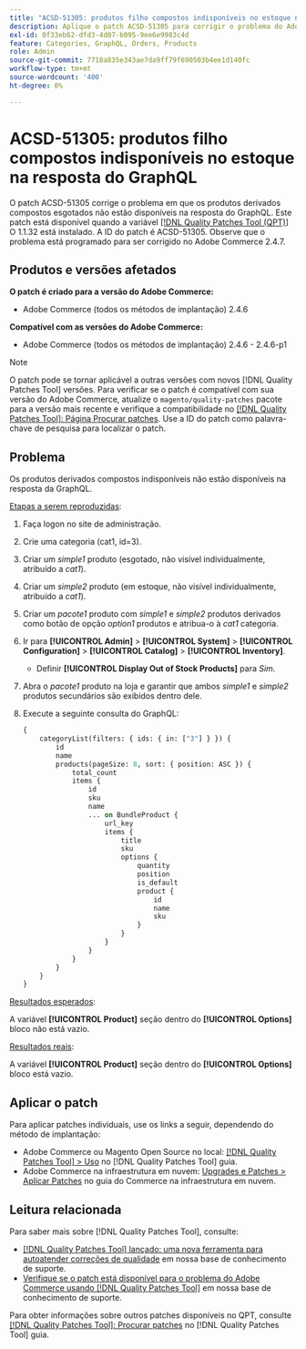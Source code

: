 ```yaml
---
title: "ACSD-51305: produtos filho compostos indisponíveis no estoque na resposta do GraphQL"
description: Aplique o patch ACSD-51305 para corrigir o problema do Adobe Commerce em que os produtos derivados compostos indisponíveis não estão disponíveis na resposta do GraphQL.
exl-id: 0f33eb62-dfd3-4d07-b095-9ee6e9983c4d
feature: Categories, GraphQL, Orders, Products
role: Admin
source-git-commit: 7718a835e343ae7da9ff79f690503b4ee1d140fc
workflow-type: tm+mt
source-wordcount: '400'
ht-degree: 0%

---
```


# ACSD-51305: produtos filho compostos indisponíveis no estoque na resposta do GraphQL

O patch ACSD-51305 corrige o problema em que os produtos derivados compostos esgotados não estão disponíveis na resposta do GraphQL. Este patch está disponível quando a variável [[!DNL Quality Patches Tool (QPT)]](/help/announcements/adobe-commerce-announcements/magento-quality-patches-released-new-tool-to-self-serve-quality-patches.md) O 1.1.32 está instalado. A ID do patch é ACSD-51305. Observe que o problema está programado para ser corrigido no Adobe Commerce 2.4.7.

## Produtos e versões afetados

**O patch é criado para a versão do Adobe Commerce:**

* Adobe Commerce (todos os métodos de implantação) 2.4.6

**Compatível com as versões do Adobe Commerce:**

* Adobe Commerce (todos os métodos de implantação) 2.4.6 - 2.4.6-p1

>[!NOTE]
>
>O patch pode se tornar aplicável a outras versões com novos [!DNL Quality Patches Tool] versões. Para verificar se o patch é compatível com sua versão do Adobe Commerce, atualize o `magento/quality-patches` pacote para a versão mais recente e verifique a compatibilidade no [[!DNL Quality Patches Tool]: Página Procurar patches](https://experienceleague.adobe.com/tools/commerce-quality-patches/index.html). Use a ID do patch como palavra-chave de pesquisa para localizar o patch.

## Problema

Os produtos derivados compostos indisponíveis não estão disponíveis na resposta da GraphQL.

<u>Etapas a serem reproduzidas</u>:

1. Faça logon no site de administração.
1. Crie uma categoria (cat1, id=3).
1. Criar um *simple1* produto (esgotado, não visível individualmente, atribuído a *cat1*).
1. Criar um *simple2* produto (em estoque, não visível individualmente, atribuído a *cat1*).
1. Criar um *pacote1* produto com *simple1* e *simple2* produtos derivados como botão de opção *option1* produtos e atribua-o à *cat1* categoria.
1. Ir para **[!UICONTROL Admin]** > **[!UICONTROL System]** > **[!UICONTROL Configuration]** > **[!UICONTROL Catalog]** > **[!UICONTROL Inventory]**.

   * Definir **[!UICONTROL Display Out of Stock Products]** para *Sim*.

1. Abra o *pacote1* produto na loja e garantir que ambos *simple1* e *simple2* produtos secundários são exibidos dentro dele.
1. Execute a seguinte consulta do GraphQL:

   ```GraphQL
   {
       categoryList(filters: { ids: { in: ["3"] } }) {
           id
           name
           products(pageSize: 8, sort: { position: ASC }) {
               total_count
               items {
                   id
                   sku
                   name
                   ... on BundleProduct {
                       url_key
                       items {
                           title
                           sku
                           options {
                               quantity
                               position
                               is_default
                               product {
                                   id
                                   name
                                   sku
                               }
                           }
                       }
                   }
               }
           }
       }
   }
   ```

<u>Resultados esperados</u>:

A variável **[!UICONTROL Product]** seção dentro do **[!UICONTROL Options]** bloco não está vazio.

<u>Resultados reais</u>:

A variável **[!UICONTROL Product]** seção dentro do **[!UICONTROL Options]** bloco está vazio.

## Aplicar o patch

Para aplicar patches individuais, use os links a seguir, dependendo do método de implantação:

* Adobe Commerce ou Magento Open Source no local: [[!DNL Quality Patches Tool] > Uso](https://experienceleague.adobe.com/docs/commerce-operations/tools/quality-patches-tool/usage.html) no [!DNL Quality Patches Tool] guia.
* Adobe Commerce na infraestrutura em nuvem: [Upgrades e Patches > Aplicar Patches](https://experienceleague.adobe.com/docs/commerce-cloud-service/user-guide/develop/upgrade/apply-patches.html) no guia do Commerce na infraestrutura em nuvem.

## Leitura relacionada

Para saber mais sobre [!DNL Quality Patches Tool], consulte:

* [[!DNL Quality Patches Tool] lançado: uma nova ferramenta para autoatender correções de qualidade](/help/announcements/adobe-commerce-announcements/magento-quality-patches-released-new-tool-to-self-serve-quality-patches.md) em nossa base de conhecimento de suporte.
* [Verifique se o patch está disponível para o problema do Adobe Commerce usando [!DNL Quality Patches Tool]](/help/support-tools/patches-available-in-qpt-tool/check-patch-for-magento-issue-with-magento-quality-patches.md) em nossa base de conhecimento de suporte.

Para obter informações sobre outros patches disponíveis no QPT, consulte [[!DNL Quality Patches Tool]: Procurar patches](https://experienceleague.adobe.com/tools/commerce-quality-patches/index.html) no [!DNL Quality Patches Tool] guia.
